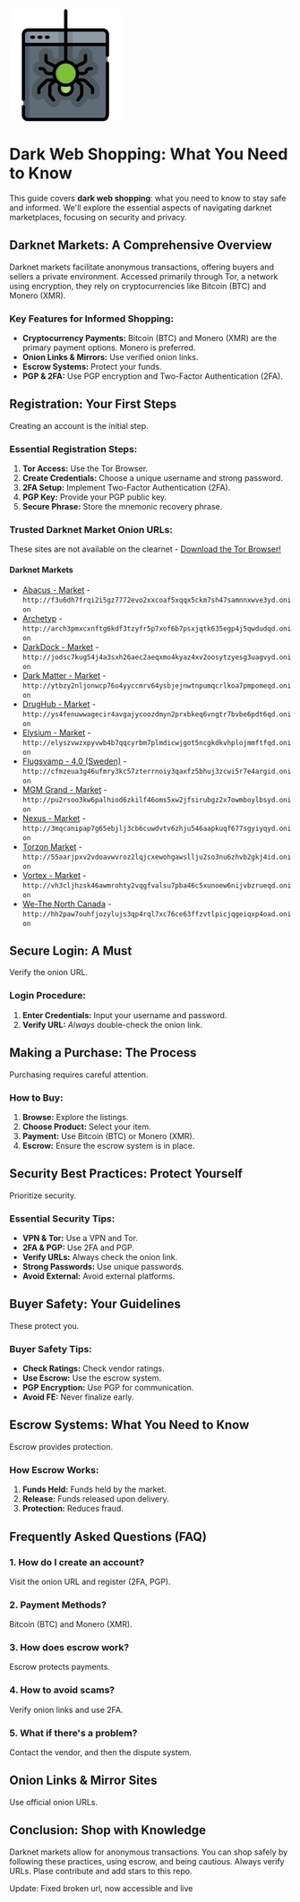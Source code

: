 <img src="/default/freeze.webp" width="200">

# Dark Web Shopping: What You Need to Know

This guide covers **dark web shopping**: what you need to know to stay safe and informed.  We'll explore the essential aspects of navigating darknet marketplaces, focusing on security and privacy.

## Darknet Markets: A Comprehensive Overview

Darknet markets facilitate anonymous transactions, offering buyers and sellers a private environment. Accessed primarily through Tor, a network using encryption, they rely on cryptocurrencies like Bitcoin (BTC) and Monero (XMR).

### Key Features for Informed Shopping:

*   **Cryptocurrency Payments:** Bitcoin (BTC) and Monero (XMR) are the primary payment options. Monero is preferred.
*   **Onion Links & Mirrors:** Use verified onion links.
*   **Escrow Systems:** Protect your funds.
*   **PGP & 2FA:**  Use PGP encryption and Two-Factor Authentication (2FA).

## Registration: Your First Steps

Creating an account is the initial step.

### Essential Registration Steps:

1.  **Tor Access:** Use the Tor Browser.
2.  **Create Credentials:** Choose a unique username and strong password.
3.  **2FA Setup:** Implement Two-Factor Authentication (2FA).
4.  **PGP Key:** Provide your PGP public key.
5.  **Secure Phrase:** Store the mnemonic recovery phrase.

### Trusted Darknet Market Onion URLs:
These sites are not available on the clearnet - [Download the Tor Browser!](https://www.torproject.org/download/)

#### Darknet Markets

*   [Abacus - Market](http://f3u6dh7frqi2i5gz7772evo2xxcoaf5xqqx5ckm7sh47samnnxwve3yd.onion) - `http://f3u6dh7frqi2i5gz7772evo2xxcoaf5xqqx5ckm7sh47samnnxwve3yd.onion`
*   [Archetyp](@archetyp) - `http://arch3pmxcxnftg6kdf3tzyfr5p7xof6b7psxjqtk635egp4j5qwdudqd.onion`
*   [DarkDock - Market](http://jodsc7kug54j4a3sxh26aec2aeqxmo4kyaz4xv2oosytzyesg3uagvyd.onion) - `http://jodsc7kug54j4a3sxh26aec2aeqxmo4kyaz4xv2oosytzyesg3uagvyd.onion`
*   [Dark Matter - Market](http://ytbzy2nljonwcp76o4yyccmrv64ysbjejnwtnpumqcrlkoa7pmpomeqd.onion) - `http://ytbzy2nljonwcp76o4yyccmrv64ysbjejnwtnpumqcrlkoa7pmpomeqd.onion`
*   [DrugHub - Market](http://ys4fenuwwagecir4avgajycoozdmyn2prxbkeq6vngtr7bvbe6pdt6qd.onion) - `http://ys4fenuwwagecir4avgajycoozdmyn2prxbkeq6vngtr7bvbe6pdt6qd.onion`
*   [Elysium - Market](http://elyszvwzxpyvwb4b7qqcyrbm7plmdicwjgot5ncgkdkvhplojmmftfqd.onion) - `http://elyszvwzxpyvwb4b7qqcyrbm7plmdicwjgot5ncgkdkvhplojmmftfqd.onion`
*   [Flugsvamp - 4.0 (Sweden)](http://cfmzeua3g46ufmry3kc57zterrnoiy3qaxfz5bhuj3zcwi5r7e4argid.onion) - `http://cfmzeua3g46ufmry3kc57zterrnoiy3qaxfz5bhuj3zcwi5r7e4argid.onion`
*   [MGM Grand - Market](http://pu2rsoo3kw6palhiod6zkilf46oms5xw2jfsirubgz2x7owmboylbsyd.onion) - `http://pu2rsoo3kw6palhiod6zkilf46oms5xw2jfsirubgz2x7owmboylbsyd.onion`
*   [Nexus - Market](http://3mqcanipap7g65ebjlj3cb6cuwdvtv6zhju546aapkuqf677sgyiyqyd.onion) - `http://3mqcanipap7g65ebjlj3cb6cuwdvtv6zhju546aapkuqf677sgyiyqyd.onion`
*   [Torzon Market](http://55aarjpxv2vdoavwvroz2lqjcxewohgawsllju2so3nu6zhvb2gkj4id.onion) - `http://55aarjpxv2vdoavwvroz2lqjcxewohgawsllju2so3nu6zhvb2gkj4id.onion`
*   [Vortex - Market](http://vh3cljhzsk46awmrohty2vqgfvalsu7pba46c5xunoew6nijvbzrueqd.onion) - `http://vh3cljhzsk46awmrohty2vqgfvalsu7pba46c5xunoew6nijvbzrueqd.onion`
*   [We-The North Canada](http://hh2paw7ouhfjozylujs3qp4rql7xc76ce63ffzvtlpicjqgeiqxp4oad.onion) - `http://hh2paw7ouhfjozylujs3qp4rql7xc76ce63ffzvtlpicjqgeiqxp4oad.onion`

## Secure Login: A Must

Verify the onion URL.

### Login Procedure:

1.  **Enter Credentials:** Input your username and password.
2.  **Verify URL:** *Always* double-check the onion link.

## Making a Purchase: The Process

Purchasing requires careful attention.

### How to Buy:

1.  **Browse:** Explore the listings.
2.  **Choose Product:** Select your item.
3.  **Payment:** Use Bitcoin (BTC) or Monero (XMR).
4.  **Escrow:** Ensure the escrow system is in place.

## Security Best Practices: Protect Yourself

Prioritize security.

### Essential Security Tips:

*   **VPN & Tor:** Use a VPN and Tor.
*   **2FA & PGP:** Use 2FA and PGP.
*   **Verify URLs:** Always check the onion link.
*   **Strong Passwords:** Use unique passwords.
*   **Avoid External:** Avoid external platforms.

## Buyer Safety: Your Guidelines

These protect you.

### Buyer Safety Tips:

*   **Check Ratings:** Check vendor ratings.
*   **Use Escrow:** Use the escrow system.
*   **PGP Encryption:** Use PGP for communication.
*   **Avoid FE:** Never finalize early.

## Escrow Systems: What You Need to Know

Escrow provides protection.

### How Escrow Works:

1.  **Funds Held:** Funds held by the market.
2.  **Release:** Funds released upon delivery.
3.  **Protection:** Reduces fraud.

## Frequently Asked Questions (FAQ)

### 1. How do I create an account?

Visit the onion URL and register (2FA, PGP).

### 2. Payment Methods?

Bitcoin (BTC) and Monero (XMR).

### 3. How does escrow work?

Escrow protects payments.

### 4. How to avoid scams?

Verify onion links and use 2FA.

### 5. What if there's a problem?

Contact the vendor, and then the dispute system.

## Onion Links & Mirror Sites

Use official onion URLs.

## Conclusion: Shop with Knowledge

Darknet markets allow for anonymous transactions. You can shop safely by following these practices, using escrow, and being cautious. Always verify URLs.
Plase contribute and add stars to this repo.













Update: Fixed broken url, now accessible and live